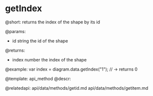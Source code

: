 getIndex
=============

@short:
returns the index of the shape by its id

@params:

- id		string			the id of the shape


@returns:

- index		number			the index of the shape


@example:
var index = diagram.data.getIndex("1"); // -> returns 0

@template: api_method
@descr:

@relatedapi:
api/data/methods/getid.md
api/data/methods/getitem.md
